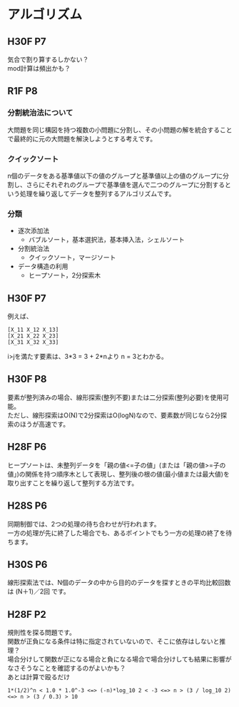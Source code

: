# アルゴリズム
## H30F P7
気合で割り算するしかない？  
mod計算は頻出かも？

## R1F P8
### 分割統治法について
大問題を同じ構図を持つ複数の小問題に分割し、その小問題の解を統合することで最終的に元の大問題を解決しようとする考えです。  

### クイックソート
n個のデータをある基準値以下の値のグループと基準値以上の値のグループに分割し、さらにそれぞれのグループで基準値を選んで二つのグループに分割するという処理を繰り返してデータを整列するアルゴリズムです。  
### 分類
- 逐次添加法
  - バブルソート，基本選択法，基本挿入法，シェルソート
- 分割統治法
  - クイックソート，マージソート
- データ構造の利用
  - ヒープソート，2分探索木

## H30F P7
例えば、
```
[X_11 X_12 X_13]
[X_21 X_22 X_23]
[X_31 X_32 X_33]
```
i>jを満たす要素は、3\*3 = 3 + 2\*nより
n = 3とわかる。

## H30F P8
要素が整列済みの場合、線形探索(整列不要)または二分探索(整列必要)を使用可能。  
ただし、線形探索はO(N)で2分探索はO(logN)なので、要素数が同じなら2分探索のほうが高速です。  
  
## H28F P6
ヒープソートは、未整列データを「親の値<=子の値」(または「親の値>=子の値」)の関係を持つ順序木として表現し、整列後の根の値(最小値または最大値)を取り出すことを繰り返して整列する方法です。

## H28S P6
同期制御では、2つの処理の待ち合わせが行われます。  
一方の処理が先に終了した場合でも、あるポイントでもう一方の処理の終了を待ちます。

## H30S P6
線形探索法では、N個のデータの中から目的のデータを探すときの平均比較回数は (N＋1)／2回 です。

## H28F P2
規則性を探る問題です。  
関数が正負になる条件は特に指定されていないので、そこに依存はしないと推理？  
場合分けして関数が正になる場合と負になる場合で場合分けしても結果に影響がなさそうなことを確認するのがよいかも？  
あとは計算で殴るだけ
```
1*(1/2)^n < 1.0 * 1.0^-3 <=> (-n)*log_10 2 < -3 <=> n > (3 / log_10 2) <=> n > (3 / 0.3) > 10
```
